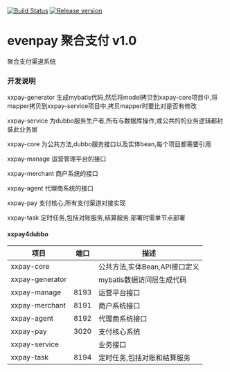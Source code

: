 [![Build Status](https://travis-ci.com/haodiaodemingzi/evenpay.svg?token=pbFzAatno6aX98hubsem&branch=master)](https://travis-ci.com/haodiaodemingzi/evenpay)
[![Release version](https://img.shields.io/github/release/haodiaodemingzi/evenpay)](https://img.shields.io/github/release/haodiaodemingzi/evenpay)

# evenpay 聚合支付 v1.0
聚合支付渠道系统

### 开发说明

xxpay-generator 生成mybatis代码,然后将model拷贝到xxpay-core项目中,将mapper拷贝到xxpay-service项目中,拷贝mapper时要比对是否有修改

xxpay-service 为dubbo服务生产者,所有与数据库操作,或公共的的业务逻辑都封装此业务层

xxpay-core 为公共方法,dubbo服务接口以及实体bean,每个项目都需要引用

xxpay-manage 运营管理平台的接口

xxpay-merchant 商户系统的接口

xxpay-agent 代理商系统的接口

xxpay-pay 支付核心,所有支付渠道对接实现

xxpay-task 定时任务,包括对账服务,结算服务.部署时需单节点部署

#### xxpay4dubbo
| 项目  | 端口 | 描述
|---|---|---
|xxpay-core |  | 公共方法,实体Bean,API接口定义
|xxpay-generator |  | mybatis数据访问层生成代码
|xxpay-manage | 8193 | 运营平台接口
|xxpay-merchant | 8191 | 商户系统接口
|xxpay-agent | 8192 | 代理商系统接口
|xxpay-pay | 3020 | 支付核心系统
|xxpay-service |  | 业务接口
|xxpay-task | 8194 | 定时任务,包括对账和结算服务
